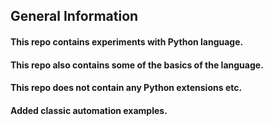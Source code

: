 ## General Information
#### This repo contains experiments with Python language.
####  This repo also contains some of the basics of the language.
#### This repo does not contain any Python extensions etc.
#### Added classic automation examples.
